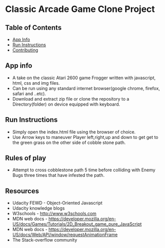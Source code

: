 ﻿# Classic Arcade Game Clone Project

## Table of Contents

- [App Info](#appinfo)
- [Run Instructions](#instructions)
- [Contributing](#contributing)

## **App info**
- A take on the classic Atari 2600 game Frogger written with javascript, html, css and img files.
- Can be run using any standard internet browser(google chrome, firefox, safari and ..etc).
- Download and extract zip file or clone the repository to a Directory(folder) on device equipped with keyboard.

## **Run Instructions**
- Simply open the index.html file using the browser of choice.
- Use Arrow keys to maneuver Player left,right,up and down to
get get to the green grass on the other side of cobble stone
path.

## **Rules of play**
- Attempt to cross cobblestone path 5 time before colliding with Enemy Bugs three times that have infested the path.

## **Resources**
- Udacity FEWD - Object-Oriented Javascript
- Udacity knowledge blogs
- W3schools - http://www.w3schools.com
- MDN web docs - https://developer.mozilla.org/en-US/docs/Games/Tutorials/2D_Breakout_game_pure_JavaScript
- MDN web docs - https://developer.mozilla.org/en-US/docs/Web/API/window/requestAnimationFrame
- The Stack-overflow community
